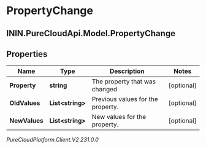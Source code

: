 # PropertyChange

## ININ.PureCloudApi.Model.PropertyChange

## Properties

|Name | Type | Description | Notes|
|------------ | ------------- | ------------- | -------------|
| **Property** | **string** | The property that was changed | [optional] |
| **OldValues** | **List&lt;string&gt;** | Previous values for the property. | [optional] |
| **NewValues** | **List&lt;string&gt;** | New values for the property. | [optional] |



_PureCloudPlatform.Client.V2 231.0.0_
